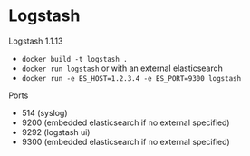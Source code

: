 # Logstash

Logstash 1.1.13


* `docker build -t logstash .`
* `docker run logstash`
 or with an external elasticsearch
* `docker run -e ES_HOST=1.2.3.4 -e ES_PORT=9300 logstash`

Ports

* 514 (syslog)
* 9200 (embedded elasticsearch if no external specified)
* 9292 (logstash ui)
* 9300 (embedded elasticsearch if no external specified)
